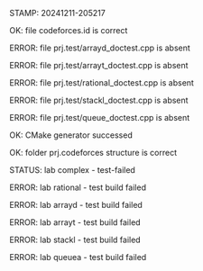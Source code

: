STAMP: 20241211-205217
OK: file codeforces.id is correct
ERROR: file prj.test/arrayd_doctest.cpp is absent
ERROR: file prj.test/arrayt_doctest.cpp is absent
ERROR: file prj.test/rational_doctest.cpp is absent
ERROR: file prj.test/stackl_doctest.cpp is absent
ERROR: file prj.test/queue_doctest.cpp is absent
OK: CMake generator successed
OK: folder prj.codeforces structure is correct
STATUS: lab complex - test-failed
ERROR: lab rational - test build failed
ERROR: lab arrayd - test build failed
ERROR: lab arrayt - test build failed
ERROR: lab stackl - test build failed
ERROR: lab queuea - test build failed
